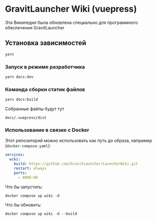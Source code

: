 # GravitLauncher Wiki (vuepress)

Эта Википедия была обновлена специально для программного обеспечения GravitLauncher

## Установка зависимостей

```bash
yarn
```

### Запуск в режиме разработчика

```bash
yarn docs:dev
```

### Команда сборки статик файлов

```bash
yarn docs:build
```

Собранные файлы будут тут

`docs/.vuepress/dist`

### Использование в связке с Docker

Этот репозиторий можно использовать как путь до образа, например (`docker-compose.yaml`):

```yaml
services:
  wiki:
    build: https://github.com/GravitLauncher/LauncherWiki.git
    restart: always
    ports:
      - 8080:80
```

Что бы запустить: 
```shell
docker compose up wiki -d
```

Что бы обновить: 
```shell
docker compose up wiki -d --build
```